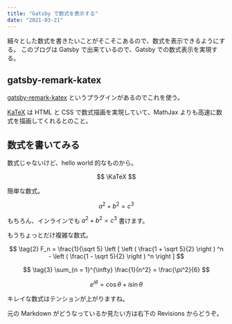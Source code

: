 ```yaml
---
title: "Gatsby で数式を表示する"
date: "2021-03-21"
---
```


細々とした数式を書きたいことがそこそこあるので、数式を表示できるようにする。
このブログは Gatsby で出来ているので、Gatsby での数式表示を実現する。

## gatsby-remark-katex

[gatsby-remark-katex](https://www.gatsbyjs.com/plugins/gatsby-remark-katex/) というプラグインがあるのでこれを使う。

[KaTeX](https://katex.org/) は HTML と CSS で数式描画を実現していて、MathJax よりも高速に数式を描画してくれるとのこと。

## 数式を書いてみる

数式じゃないけど、hello world 的なものから。

$$
\KaTeX
$$

簡単な数式。

$$
\tag{1} a^2 + b^2 = c^3
$$

もちろん、インラインでも $a^2 + b^2 = c^3$ 書けます。

もうちょっとだけ複雑な数式。

$$
\tag{2} F_n = \frac{1}{\sqrt 5} \left [ \left ( \frac{1 + \sqrt 5}{2} \right ) ^n - \left ( \frac{1 - \sqrt 5}{2} \right ) ^n \right ]
$$

$$
\tag{3} \sum_{n = 1}^{\infty} \frac{1}{n^2} = \frac{\pi^2}{6}
$$

$$
\tag{4} e^{i\theta} = \cos \theta + i \sin \theta
$$

キレイな数式はテンションが上がりますね。

元の Markdown がどうなっているか見たい方は右下の Revisions からどうぞ。
